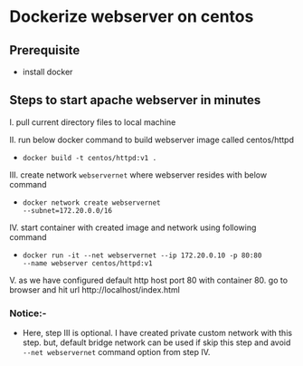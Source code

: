 # Dockerize webserver on centos

## Prerequisite

- install docker

## Steps to start apache webserver in minutes

I. pull current directory files to local machine

II. run below docker command to build webserver image called centos/httpd
  - <code>docker build -t centos/httpd:v1 .</code>

III. create network `webservernet` where webserver resides with below command
  - <code>docker network create webservernet --subnet=172.20.0.0/16</code>

IV. start container with created image and network using following command
  - <code>docker run -it --net webservernet --ip 172.20.0.10 -p 80:80 --name webserver centos/httpd:v1</code>

V. as we have configured default http host port 80 with container 80. go to browser and hit url http://localhost/index.html

### Notice:- 
- Here, step III is optional. I have created private custom network with this step. but, default bridge network can be used if skip this step and avoid `--net webservernet` command option from step IV.
